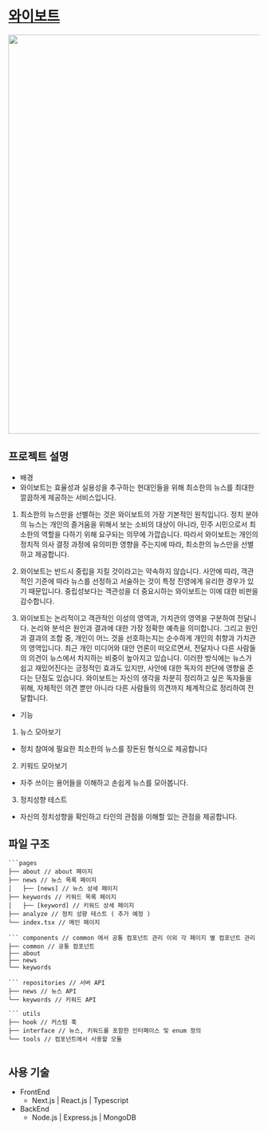 # <a href="https://yvoting.com">와이보트</a>

<img src="https://github.com/Doooooring/yvote_next/assets/106396244/78643b4a-6cc1-4cda-b835-bd52804c1146" width="800px"/>

## 프로젝트 설명

- 배경
- 와이보트는 효율성과 실용성을 추구하는 현대인들을 위해 최소한의 뉴스를 최대한 깔끔하게 제공하는 서비스입니다.

1. 최소한의 뉴스만을 선별하는 것은 와이보트의 가장 기본적인 원칙입니다. 정치 분야의 뉴스는 개인의 즐거움을 위해서 보는 소비의 대상이 아니라, 민주 시민으로서 최소한의 역할을 다하기 위해 요구되는 의무에 가깝습니다. 따라서 와이보트는 개인의 정치적 의사 결정 과정에 유의미한 영향을 주는지에 따라, 최소한의 뉴스만을 선별하고 제공합니다.

2. 와이보트는 반드시 중립을 지킬 것이라고는 약속하지 않습니다. 사안에 따라, 객관적인 기준에 따라 뉴스를 선정하고 서술하는 것이 특정 진영에게 유리한 경우가 있기 때문입니다. 중립성보다는 객관성을 더 중요시하는 와이보트는 이에 대한 비판을 감수합니다.

3. 와이보트는 논리적이고 객관적인 이성의 영역과, 가치관의 영역을 구분하여 전달니다. 논리와 분석은 원인과 결과에 대한 가장 정확한 예측을 의미합니다. 그리고 원인과 결과의 조합 중, 개인이 어느 것을 선호하는지는 순수하게 개인의 취향과 가치관의 영역입니다. 최근 개인 미디어와 대안 언론이 떠오르면서, 전달자나 다른 사람들의 의견이 뉴스에서 차지하는 비중이 높아지고 있습니다. 이러한 방식에는 뉴스가 쉽고 재밌어진다는 긍정적인 효과도 있지만, 사안에 대한 독자의 판단에 영향을 준다는 단점도 있습니다. 와이보트는 자신의 생각을 차분히 정리하고 싶은 독자들을 위해, 자체적인 의견 뿐만 아니라 다른 사람들의 의견까지 체계적으로 정리하여 전달합니다.

- 기능

1. 뉴스 모아보기

- 정치 참여에 필요한 최소한의 뉴스를 장돈된 형식으로 제공합니다

2. 키워드 모아보기

- 자주 쓰이는 용어들을 이해하고 손쉽게 뉴스를 모아봅니다.

3. 정치성향 테스트

- 자신의 정치성향을 확인하고 타인의 관점을 이해할 있는 관점을 제공합니다.

## 파일 구조

````
```pages
├── about // about 페이지
├── news // 뉴스 목록 페이지
│   ├── [news] // 뉴스 상세 페이지
├── keywords // 키워드 목록 페이지
│   ├── [keyword] // 키워드 상세 페이지
├── analyze // 정치 성향 테스트 ( 추가 예정 )
└── index.tsx // 메인 페이지

``` components // common 에서 공통 컴포넌트 관리 이외 각 페이지 별 컴포넌트 관리
├── common // 공통 컴포넌트
├── about
├── news
└── keywords

``` repositories // 서버 API
├── news // 뉴스 API
└── keywords // 키워드 API

``` utils
├── hook // 커스텀 훅
├── interface // 뉴스, 키워드를 포함한 인터페이스 및 enum 정의
└── tools // 컴포넌트에서 사용할 모듈


````

## 사용 기술

- FrontEnd
  - Next.js | React.js | Typescript
- BackEnd
  - Node.js | Express.js | MongoDB
